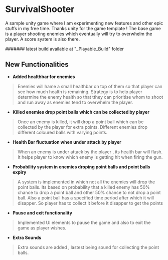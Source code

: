 # SurvivalShooter
A sample unity game where I am experimenting new features and other epic stuffs in my free time. Thanks unity for the game template !
The base game is a player shooting enemies which eventually will try to overwhelm the player. A score system is also there.

####### latest build available at "_Playable_Build" folder

## New Functionalities 
- __Added healthbar for enemies__

>Enemies will hame a small healthbar on top of them so that player can see how much health is remaining. Strategy is to help player determine the enemy health so that tthey can prioritise whom to shoot and run away as enemies tend to overwhelm the player.

- __Killed enemies drop point balls which can be collected by player__

>Once an enemy is killed, it will drop a point ball which can be collected by the player for extra points. Different enemies drop different coloured balls with varying points.

- __Health Bar fluctuation when under attack by player__

>When an enemy is under attack by the player , its health bar will flash. It helps player to know which enemy is getting hit when firing the gun.

- __Probability system in enemies droping point balls and point balls expiry__

>A system is implemented in which not all the enemies will drop the point balls. Its based on probability that a killed enemy has 50% chance to drop a point ball and other 50% chance to not drop a point ball.
Also a point ball has a specified time period after which it will disapper. So player has to collect it before it disapper to get the points

- __Pause and exit functionality__

>Implemented UI elements to pause the game and also to exit the game as player wishes.

- __Extra Sounds__

>Extra sounds are added , lastest being sound for collecting the point balls. 
